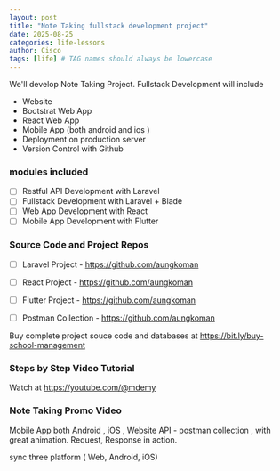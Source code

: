 ```yaml
---
layout: post
title: "Note Taking fullstack development project"
date: 2025-08-25
categories: life-lessons
author: Cisco
tags: [life] # TAG names should always be lowercase
---
```

We'll develop Note Taking Project.
Fullstack Development will include

- Website
- Bootstrat Web App
- React Web App
- Mobile App (both android and ios )
- Deployment on production server
- Version Control with Github


### modules included

- [ ] Restful API Development with Laravel
- [ ] Fullstack Development with Laravel + Blade
- [ ] Web App Development with React
- [ ] Mobile App Development with Flutter

### Source Code and Project Repos

- [ ] Laravel Project - https://github.com/aungkoman
- [ ] React Project - https://github.com/aungkoman
- [ ] Flutter Project - https://github.com/aungkoman
- [ ] Postman Collection - https://github.com/aungkoman


Buy complete project souce code and databases at https://bit.ly/buy-school-management


### Steps by Step Video Tutorial

Watch at https://youtube.com/@mdemy



### Note Taking Promo Video


Mobile App both Android , iOS , 
Website
API - postman collection , with great animation. Request, Response in action.



sync three platform ( Web, Android, iOS)





